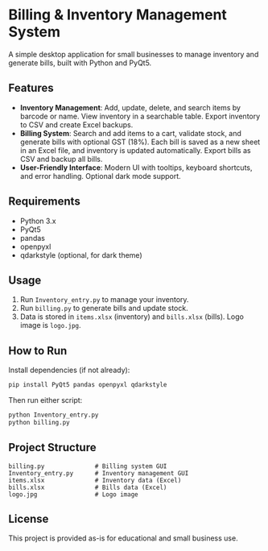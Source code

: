 # Billing & Inventory Management System

A simple desktop application for small businesses to manage inventory and generate bills, built with Python and PyQt5. 

## Features
- **Inventory Management**: Add, update, delete, and search items by barcode or name. View inventory in a searchable table. Export inventory to CSV and create Excel backups.
- **Billing System**: Search and add items to a cart, validate stock, and generate bills with optional GST (18%). Each bill is saved as a new sheet in an Excel file, and inventory is updated automatically. Export bills as CSV and backup all bills.
- **User-Friendly Interface**: Modern UI with tooltips, keyboard shortcuts, and error handling. Optional dark mode support.

## Requirements
- Python 3.x
- PyQt5
- pandas
- openpyxl
- qdarkstyle (optional, for dark theme)

## Usage
1. Run `Inventory_entry.py` to manage your inventory.
2. Run `billing.py` to generate bills and update stock.
3. Data is stored in `items.xlsx` (inventory) and `bills.xlsx` (bills). Logo image is `logo.jpg`.

## How to Run
Install dependencies (if not already):
```bash
pip install PyQt5 pandas openpyxl qdarkstyle
```
Then run either script:
```bash
python Inventory_entry.py
python billing.py
```

## Project Structure
```
billing.py              # Billing system GUI
Inventory_entry.py      # Inventory management GUI
items.xlsx              # Inventory data (Excel)
bills.xlsx              # Bills data (Excel)
logo.jpg                # Logo image
```

## License
This project is provided as-is for educational and small business use.

